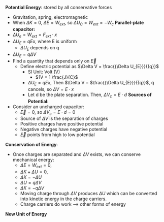 **Potential Energy**: stored by all conservative forces
- Gravitation, spring, electromagnetic
- When $\Delta K = 0$, $\Delta E = W_{ext}$, so $\Delta U_{C} = W_{ext} = -W_{c}$
**Parallel-plate capacitor:** 
- $\Delta U_{e} = W_{ext} = F_{ext} \cdot x$
- $\Delta U_{E} = qEx$, where E is uniform
	- $\Delta U_{E}$ depends on q
- $\Delta U_{E} = q\Delta V$ 
- Find a quantity that depends only on $\overrightarrow{E}$
	- Define electric potential as $\Delta V = \frac{{\Delta U_{E}}}{{q}}$
		- SI Unit: Volt (V)
			- $1V = 1 \frac{J}{C}$
		- $\Delta U_{E} = qEx$, Then $\Delta V = $\frac{{\Delta U_{E}}}{{q}}$, q cancels, so $\Delta V = E \cdot x$
		- Let d be the plate separation. Then, $\Delta V_{c} = E \cdot d$
**Sources of Potential:**
- Consider an uncharged capacitor:
	- $\overrightarrow{E} = 0$, so $\Delta V_{c} = E \cdot d = 0$
	- Source of $\Delta V$ is the separation of charges
	- Positive charges have positive potential
	- Negative charges have negative potential
	- $\overrightarrow{E}$ points from high to low potential

**Conservation of Energy**:
- Once charges are separated and $\Delta V$ exists, we can conserve mechanical energy: 
	- $\Delta E = W_{ext} = 0$, 
	- $\Delta K + \Delta U = 0$,
	- $\Delta K = -\Delta U$
	- $\Delta U = q\Delta V$
	- $\Delta K = -q\Delta V$
	- Moving charge through $\Delta V$ produces $\Delta U$ which can be converted into kinetic energy in the charge carriers.
	- Charge carriers do work --> other forms of energy

**New Unit of Energy**
